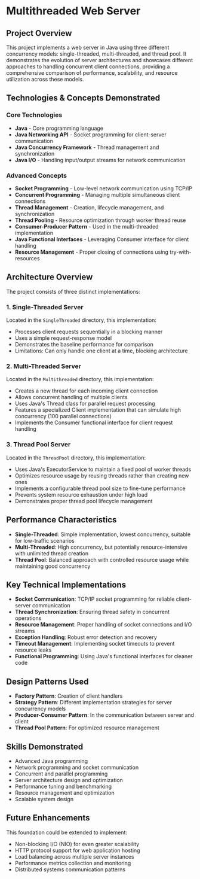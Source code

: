 # Multithreaded Web Server

## Project Overview

This project implements a web server in Java using three different concurrency models: single-threaded, multi-threaded, and thread pool. It demonstrates the evolution of server architectures and showcases different approaches to handling concurrent client connections, providing a comprehensive comparison of performance, scalability, and resource utilization across these models.

## Technologies & Concepts Demonstrated

### Core Technologies

- **Java** - Core programming language
- **Java Networking API** - Socket programming for client-server communication
- **Java Concurrency Framework** - Thread management and synchronization
- **Java I/O** - Handling input/output streams for network communication

### Advanced Concepts

- **Socket Programming** - Low-level network communication using TCP/IP
- **Concurrent Programming** - Managing multiple simultaneous client connections
- **Thread Management** - Creation, lifecycle management, and synchronization
- **Thread Pooling** - Resource optimization through worker thread reuse
- **Consumer-Producer Pattern** - Used in the multi-threaded implementation
- **Java Functional Interfaces** - Leveraging Consumer interface for client handling
- **Resource Management** - Proper closing of connections using try-with-resources

## Architecture Overview

The project consists of three distinct implementations:

### 1. Single-Threaded Server

Located in the `SingleThreaded` directory, this implementation:

- Processes client requests sequentially in a blocking manner
- Uses a simple request-response model
- Demonstrates the baseline performance for comparison
- Limitations: Can only handle one client at a time, blocking architecture

### 2. Multi-Threaded Server

Located in the `Multithreaded` directory, this implementation:

- Creates a new thread for each incoming client connection
- Allows concurrent handling of multiple clients
- Uses Java's Thread class for parallel request processing
- Features a specialized Client implementation that can simulate high concurrency (100 parallel connections)
- Implements the Consumer functional interface for client request handling

### 3. Thread Pool Server

Located in the `ThreadPool` directory, this implementation:

- Uses Java's ExecutorService to maintain a fixed pool of worker threads
- Optimizes resource usage by reusing threads rather than creating new ones
- Implements a configurable thread pool size to fine-tune performance
- Prevents system resource exhaustion under high load
- Demonstrates proper thread pool lifecycle management

## Performance Characteristics

- **Single-Threaded**: Simple implementation, lowest concurrency, suitable for low-traffic scenarios
- **Multi-Threaded**: High concurrency, but potentially resource-intensive with unlimited thread creation
- **Thread Pool**: Balanced approach with controlled resource usage while maintaining good concurrency

## Key Technical Implementations

- **Socket Communication**: TCP/IP socket programming for reliable client-server communication
- **Thread Synchronization**: Ensuring thread safety in concurrent operations
- **Resource Management**: Proper handling of socket connections and I/O streams
- **Exception Handling**: Robust error detection and recovery
- **Timeout Management**: Implementing socket timeouts to prevent resource leaks
- **Functional Programming**: Using Java's functional interfaces for cleaner code

## Design Patterns Used

- **Factory Pattern**: Creation of client handlers
- **Strategy Pattern**: Different implementation strategies for server concurrency models
- **Producer-Consumer Pattern**: In the communication between server and client
- **Thread Pool Pattern**: For optimized resource management

## Skills Demonstrated

- Advanced Java programming
- Network programming and socket communication
- Concurrent and parallel programming
- Server architecture design and optimization
- Performance tuning and benchmarking
- Resource management and optimization
- Scalable system design

## Future Enhancements

This foundation could be extended to implement:

- Non-blocking I/O (NIO) for even greater scalability
- HTTP protocol support for web application hosting
- Load balancing across multiple server instances
- Performance metrics collection and monitoring
- Distributed systems communication patterns
